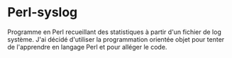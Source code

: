 # Perl-syslog
Programme en Perl recueillant des statistiques à partir d'un fichier de log système. J'ai décidé d'utiliser la programmation orientée objet pour tenter de l'apprendre en langage Perl et pour alléger le code.
